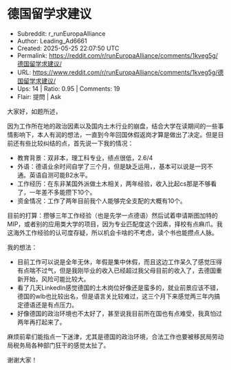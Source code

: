 # 德国留学求建议

- Subreddit: r_runEuropaAlliance
- Author: Leading_Ad6661
- Created: 2025-05-25 22:07:50 UTC
- Permalink: https://reddit.com/r/runEuropaAlliance/comments/1kveg5g/德国留学求建议/
- URL: https://www.reddit.com/r/runEuropaAlliance/comments/1kveg5g/德国留学求建议/
- Ups: 14 | Ratio: 0.95 | Comments: 19
- Flair: 提問 | Ask


大家好，如题所述，

因为工作所在地的政治因素以及国内土木行业的崩盘，结合大学在读期间的一些事情影响下，本人有润的想法，一直到今年回国休假返岗才算是做出了决定。但是目前还有些比较纠结的点，首先说一下我的情况：

- 教育背景：双非本，理工科专业，绩点很低，2.6/4
- 外语：德语业余时间自学了三个月，但是缺乏运用，，基本可以说是一窍不通。英语自测可能B2水平。
- 工作经历：在东非某国外派做土木相关，两年经验，收入比起cs那是不够看了，一年差不多能攒下10个。
- 资金情况：工作了两年目前我个人能够完全支配的大概有10个。

目前的打算：攒够三年工作经验（也是先学一点德语）然后试着申请斯图加特的MIP，或者别的应用类大学的项目，因为专业匹配度这个因素，择校有点麻爪。我这海外工作经验的认可度存疑，所以机会卡啥的不考虑，读个书也能攒点人脉。

我的想法：

- 目前工作可以说是全年无休，年假是集中休假，而且这边工作呆久了感觉压得有点喘不过气，但是我刚毕业的收入已经超过我父母目前的收入了，去德国重新开始，风险可能比较大。
- 看了几天LinkedIn感觉德国的土木岗位好像还是蛮多的，就业前景应该不错，德国的wlb也比较出名，但是语言关比较难过，这三个月下来感觉两三年内搞定德语还是有点压力。
- 好像德国的政治环境也不太好了，甚至说我目前所在国也有点难受，我真怕过两年再打起来了。

麻烦前辈们能指点一下迷津，尤其是德国的政治环境，合法工作也要被移民局劳动局税务局各种部门狂干的感觉太扯了。

谢谢大家！

